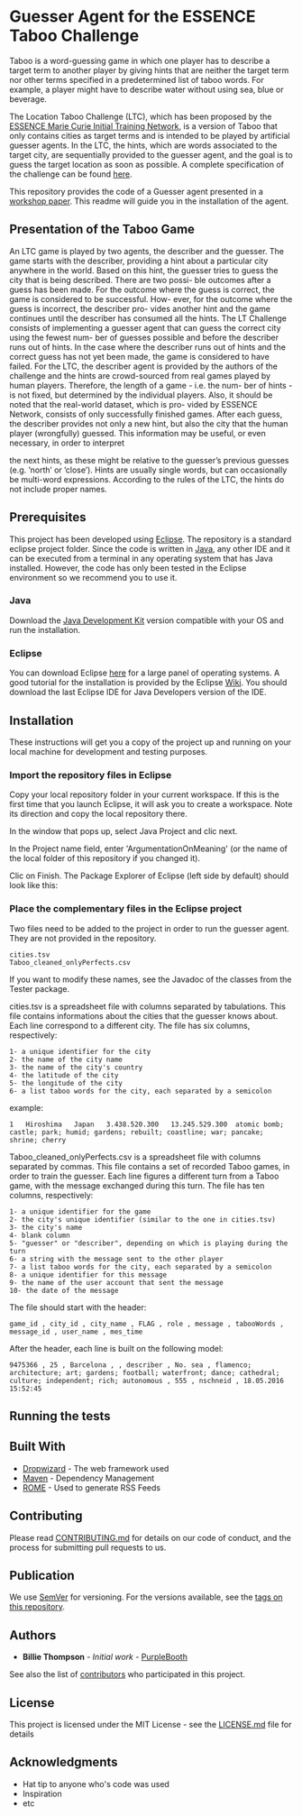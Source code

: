 # Guesser Agent for the ESSENCE Taboo Challenge

Taboo is a word-guessing game in which one player has to describe a target term to another player by giving hints that are neither the target term nor other terms specified in a predetermined list of taboo words. For example, a player might have to describe water without using sea, blue or beverage.

The Location Taboo Challenge (LTC), which has been proposed by the [ESSENCE Marie Curie Initial Training Network](https://www.essence-network.com/), is a version of Taboo that only contains cities as target terms and is intended to be played by artificial guesser agents. In the LTC, the hints, which are words associated to the target city, are sequentially provided to the guesser agent, and the goal is to guess the target location as soon as possible. A complete specification of the challenge can be found [here](https://www.essence-network.com/challenge/).

This repository provides the code of a Guesser agent presented in a [workshop paper](https://github.com/keminus/GuesserAgent#Publication). This readme will guide you in the installation of the agent.

## Presentation of the Taboo Game

An LTC game is played by two agents, the describer and the guesser. The game starts with the describer, providing a hint about a particular city anywhere in the world. Based on this hint, the guesser tries to guess the city that is being described. There are two possi- ble outcomes after a guess has been made. For the outcome where the guess is correct, the game is considered to be successful. How- ever, for the outcome where the guess is incorrect, the describer pro- vides another hint and the game continues until the describer has consumed all the hints. The LT Challenge consists of implementing a guesser agent that can guess the correct city using the fewest num- ber of guesses possible and before the describer runs out of hints. In the case where the describer runs out of hints and the correct guess has not yet been made, the game is considered to have failed.
For the LTC, the describer agent is provided by the authors of the challenge and the hints are crowd-sourced from real games played by human players. Therefore, the length of a game - i.e. the num- ber of hints - is not fixed, but determined by the individual players. Also, it should be noted that the real-world dataset, which is pro- vided by ESSENCE Network, consists of only successfully finished games. After each guess, the describer provides not only a new hint, but also the city that the human player (wrongfully) guessed. This information may be useful, or even necessary, in order to interpret
 
the next hints, as these might be relative to the guesser’s previous guesses (e.g. ’north’ or ’close’). Hints are usually single words, but can occasionally be multi-word expressions. According to the rules of the LTC, the hints do not include proper names.

## Prerequisites

This project has been developed using [Eclipse](https://eclipse.org/). The repository is a standard eclipse project folder. Since the code is written in [Java](https://www.java.com/fr/), any other IDE and it can be executed from a terminal in any operating system that has Java installed. However, the code has only been tested in the Eclipse environment so we recommend you to use it.

### Java

Download the [Java Development Kit](http://www.oracle.com/technetwork/java/javase/downloads/index.html) version compatible with your OS and run the installation.

### Eclipse

You can download Eclipse [here](https://eclipse.org/downloads/) for a large panel of operating systems. A good tutorial for the installation is provided by the Eclipse [Wiki](https://wiki.eclipse.org/Eclipse/Installation). You should download the last Eclipse IDE for Java Developers version of the IDE.

## Installation

These instructions will get you a copy of the project up and running on your local machine for development and testing purposes.

### Import the repository files in Eclipse

Copy your local repository folder in your current workspace. If this is the first time that you launch Eclipse, it will ask you to create a workspace. Note its direction and copy the local repository there.

In the window that pops up, select Java Project and clic next.

In the Project name field, enter 'ArgumentationOnMeaning' (or the name of the local folder of this repository if you changed it).

Clic on Finish. The Package Explorer of Eclipse (left side by default) should look like this:

### Place the complementary files in the Eclipse project

Two files need to be added to the project in order to run the guesser agent. They are not provided in the repository.

```
cities.tsv
Taboo_cleaned_onlyPerfects.csv
```

If you want to modify these names, see the Javadoc of the classes from the Tester package.

cities.tsv is a spreadsheet file with columns separated by tabulations. This file contains informations about the cities that the guesser knows about. Each line correspond to a different city. The file has six columns, respectively:

```
1- a unique identifier for the city
2- the name of the city name
3- the name of the city's country
4- the latitude of the city
5- the longitude of the city
6- a list taboo words for the city, each separated by a semicolon
```

example:

```
1	Hiroshima	Japan	3.438.520.300	13.245.529.300	atomic bomb; castle; park; humid; gardens; rebuilt; coastline; war; pancake; shrine; cherry
```

Taboo_cleaned_onlyPerfects.csv is a spreadsheet file with columns separated by commas. This file contains a set of recorded Taboo games, in order to train the guesser. Each line figures a different turn from a Taboo game, with the message exchanged during this turn. The file has ten columns, respectively:

```
1- a unique identifier for the game
2- the city's unique identifier (similar to the one in cities.tsv)
3- the city's name
4- blank column
5- "guesser" or "describer", depending on which is playing during the turn
6- a string with the message sent to the other player
7- a list taboo words for the city, each separated by a semicolon
8- a unique identifier for this message
9- the name of the user account that sent the message
10- the date of the message
```

The file should start with the header:

```
game_id , city_id , city_name , FLAG , role , message , tabooWords , message_id , user_name , mes_time
```

After the header, each line is built on the following model:

```
9475366 , 25 , Barcelona , , describer , No. sea , flamenco; architecture; art; gardens; football; waterfront; dance; cathedral; culture; independent; rich; autonomous , 555 , nschneid , 18.05.2016 15:52:45
```

## Running the tests


## Built With

* [Dropwizard](http://www.dropwizard.io/1.0.2/docs/) - The web framework used
* [Maven](https://maven.apache.org/) - Dependency Management
* [ROME](https://rometools.github.io/rome/) - Used to generate RSS Feeds

## Contributing

Please read [CONTRIBUTING.md](https://gist.github.com/PurpleBooth/b24679402957c63ec426) for details on our code of conduct, and the process for submitting pull requests to us.

## Publication

We use [SemVer](http://semver.org/) for versioning. For the versions available, see the [tags on this repository](https://github.com/your/project/tags). 

## Authors

* **Billie Thompson** - *Initial work* - [PurpleBooth](https://github.com/PurpleBooth)

See also the list of [contributors](https://github.com/your/project/contributors) who participated in this project.

## License

This project is licensed under the MIT License - see the [LICENSE.md](LICENSE.md) file for details

## Acknowledgments

* Hat tip to anyone who's code was used
* Inspiration
* etc

